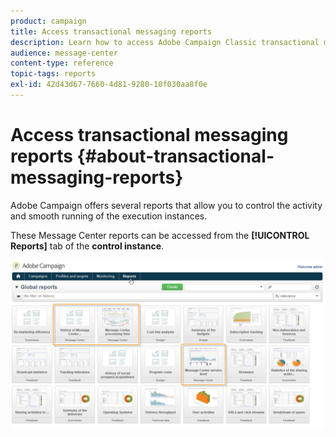 ```yaml
---
product: campaign
title: Access transactional messaging reports
description: Learn how to access Adobe Campaign Classic transactional messaging reports.
audience: message-center
content-type: reference
topic-tags: reports
exl-id: 42d43d67-7660-4d81-9280-10f030aa8f0e
---
```

# Access transactional messaging reports {#about-transactional-messaging-reports}

Adobe Campaign offers several reports that allow you to control the activity and smooth running of the execution instances.

These Message Center reports can be accessed from the **[!UICONTROL Reports]** tab of the **control instance**. 

![](assets/messagecenter_reporting_002.png)
